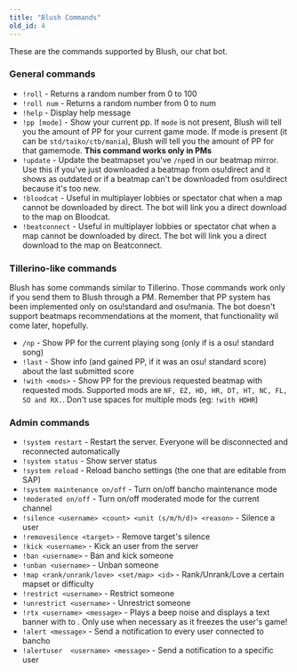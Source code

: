 ```yaml
---
title: "Blush Commands"
old_id: 4
---
```

These are the commands supported by Blush, our chat bot.  

### General commands
- `!roll` - Returns a random number from 0 to 100  
- `!roll num` - Returns a random number from 0 to num  
- `!help` - Display help message  
- `!pp [mode]` - Show your current pp. If `mode` is not present, Blush will tell you the amount of PP for your current game mode. If mode is present (it can be `std/taiko/ctb/mania`), Blush will tell you the amount of PP for that gamemode. **This command works only in PMs**
- `!update` - Update the beatmapset you've `/np`ed in our beatmap mirror. Use this if you've just downloaded a beatmap from osu!direct and it shows as outdated or if a beatmap can't be downloaded from osu!direct because it's too new.
- `!bloodcat` - Useful in multiplayer lobbies or spectator chat when a map cannot be downloaded by direct. The bot will link you a direct download to the map on Bloodcat.
- `!beatconnect` - Useful in multiplayer lobbies or spectator chat when a map cannot be downloaded by direct. The bot will link you a direct download to the map on Beatconnect.

### Tillerino-like commands
Blush has some commands similar to Tillerino. Those commands work only if you send them to Blush through a PM. Remember that PP system has been implemented only on osu!standard and osu!mania. The bot doesn't support beatmaps recommendations at the moment, that functionality wil come later, hopefully.

- `/np` - Show PP for the current playing song  (only if is a osu! standard song)  
- `!last` - Show info (and gained PP, if it was an osu! standard score) about the last submitted score  
- `!with <mods>` - Show PP for the previous requested beatmap with requested mods. Supported mods are `NF, EZ, HD, HR, DT, HT, NC, FL, SO and RX.`. Don't use spaces for multiple mods (eg: `!with HDHR`)

### Admin commands
- `!system restart` - Restart the server. Everyone will be disconnected and reconnected automatically  
- `!system status` - Show server status  
- `!system reload` - Reload bancho settings (the one that are editable from SAP)  
- `!system maintenance on/off` - Turn on/off bancho maintenance mode  
- `!moderated on/off` - Turn on/off moderated mode for the current channel  
- `!silence <username> <count> <unit (s/m/h/d)> <reason>` - Silence a user  
- `!removesilence <target>` - Remove target's silence   
- `!kick <username>` - Kick an user from the server  
- `!ban <username>` - Ban and kick someone  
- `!unban <username>` - Unban someone
- `!map <rank/unrank/love> <set/map> <id>` - Rank/Unrank/Love a certain mapset or difficulty
- `!restrict <username>` - Restrict someone  
- `!unrestrict <username>` - Unrestrict someone
- `!rtx <username> <message>` - Plays a beep noise and displays a text banner with <message> to <username>. Only use when necessary as it freezes the user's game!  
- `!alert <message>` - Send a notification to every user connected to bancho  
- `!alertuser  <username> <message>` - Send a notification to a specific user
